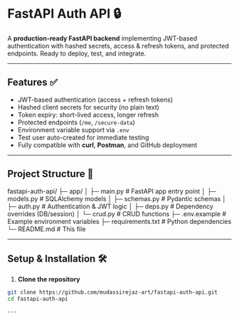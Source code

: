 # FastAPI Auth API 🔒

A **production-ready FastAPI backend** implementing JWT-based authentication with hashed secrets, access & refresh tokens, and protected endpoints. Ready to deploy, test, and integrate.

---

## Features ✅

- JWT-based authentication (access + refresh tokens)  
- Hashed client secrets for security (no plain text)  
- Token expiry: short-lived access, longer refresh  
- Protected endpoints (`/me`, `/secure-data`)  
- Environment variable support via `.env`  
- Test user auto-created for immediate testing  
- Fully compatible with **curl**, **Postman**, and GitHub deployment  

---

## Project Structure 📂
fastapi-auth-api/
├─ app/
│ ├─ main.py # FastAPI app entry point
│ ├─ models.py # SQLAlchemy models
│ ├─ schemas.py # Pydantic schemas
│ ├─ auth.py # Authentication & JWT logic
│ ├─ deps.py # Dependency overrides (DB/session)
│ └─ crud.py # CRUD functions
├─ .env.example # Example environment variables
├─ requirements.txt # Python dependencies
└─ README.md # This file


---

## Setup & Installation 🛠️

1. **Clone the repository**

```bash
git clone https://github.com/mudassirejaz-art/fastapi-auth-api.git
cd fastapi-auth-api

---

